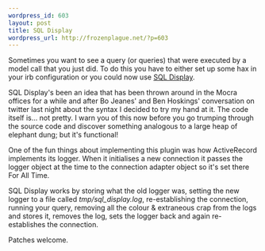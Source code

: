 ```yaml
--- 
wordpress_id: 603
layout: post
title: SQL Display
wordpress_url: http://frozenplague.net/?p=603
---
```

Sometimes you want to see a query (or queries) that were executed by a model call that you just did. To do this you have to either set up some hax in your irb configuration or you could now use <a href='http://github.com/radar/sql_display'>SQL Display</a>.

SQL Display's been an idea that has been thrown around in the Mocra offices for a while and after Bo Jeanes' and Ben Hoskings' conversation on twitter last night about the syntax I decided to try my hand at it. The code itself is... not pretty. I warn you of this now before you go trumping through the source code and discover something analogous to a large heap of elephant dung; but it's functional! 

One of the fun things about implementing this plugin was how ActiveRecord implements its logger. When it initialises a new connection it passes the logger object at the time to the connection adapter object so it's set there For All Time. 

SQL Display works by storing what the old logger was, setting the new logger to a file called <em>tmp/sql_display.log</em>, re-establishing the connection, running your query, removing all the colour & extraneous crap from the logs and stores it, removes the log, sets the logger back and again re-establishes the connection. 

Patches welcome.
